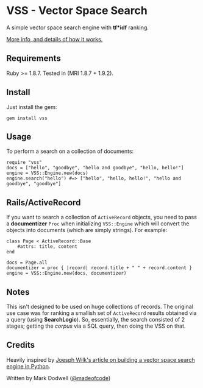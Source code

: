# VSS - Vector Space Search 

A simple vector space search engine with **tf*idf** ranking. 

[More info, and details of how it works.](http://madeofcode.com/posts/69-vss-a-vector-space-search-engine-in-ruby)

## Requirements

Ruby >= 1.8.7. Tested in (MRI 1.8.7 + 1.9.2).

## Install

Just install the gem:

    gem install vss

## Usage

To perform a search on a collection of documents:

    require "vss"
    docs = ["hello", "goodbye", "hello and goodbye", "hello, hello!"]
    engine = VSS::Engine.new(docs)
    engine.search("hello") #=> ["hello", "hello, hello!", "hello and goodbye", "goodbye"]
    
## Rails/ActiveRecord

If you want to search a collection of `ActiveRecord` objects, you need to pass a **documentizer** `Proc` when initializing `VSS::Engine` which will convert the objects into documents (which are simply strings). For example:

    class Page < ActiveRecord::Base
        #attrs: title, content
    end

    docs = Page.all
    documentizer = proc { |record| record.title + " " + record.content }
    engine = VSS::Engine.new(docs, documentizer)
        
## Notes

This isn't designed to be used on huge collections of records. The original use case was for ranking a smallish set of `ActiveRecord` results obtained via a query (using **SearchLogic**). So, essentially, the search consisted of 2 stages; getting the *corpus* via a SQL query, then doing the VSS on that.

## Credits

Heavily inspired by [Joesph Wilk's article on building a vector space search engine in Python](http://blog.josephwilk.net/projects/building-a-vector-space-search-engine-in-python.html).

Written by Mark Dodwell ([@madeofcode](http://twitter.com/madeofcode))
